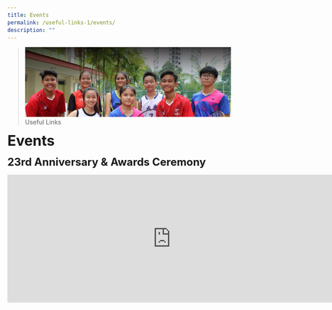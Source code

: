 ```yaml
---
title: Events
permalink: /useful-links-1/events/
description: ""
---
```


>![](/images/About%20us.jpg)
>Useful Links

**<font size=6>Events</font>**

**<font size=5>23rd Anniversary & Awards Ceremony
</font>**
<iframe width="736" height="288" src="https://www.youtube.com/embed/SjQlGSHv_Ig" title="SKSS 23rd Anniversary and Awards Ceremony" frameborder="0" allow="accelerometer; autoplay; clipboard-write; encrypted-media; gyroscope; picture-in-picture" allowfullscreen></iframe>